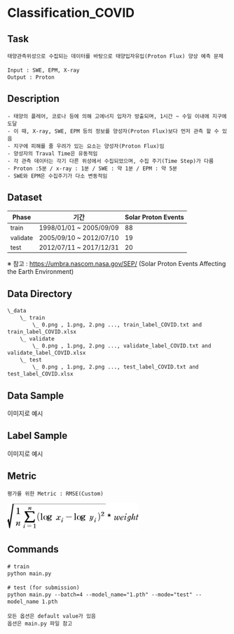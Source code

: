 # Classification_COVID

## Task
```
태양관측위성으로 수집되는 데이터를 바탕으로 태양입자유입(Proton Flux) 양상 예측 문제

Input : SWE, EPM, X-ray 
Output : Proton
```
## Description
```
- 태양의 플레어, 코로나 등에 의해 고에너지 입자가 방출되며, 1시간 ~ 수일 이내에 지구에 도달
- 이 때, X-ray, SWE, EPM 등의 정보를 양성자(Proton Flux)보다 먼저 관측 할 수 있음
- 지구에 피해를 줄 우려가 있는 요소는 양성자(Proton Flux)임
- 양성자의 Traval Time은 유동적임 
- 각 관측 데이터는 각기 다른 위성에서 수집되었으며, 수집 주기(Time Step)가 다름
- Proton :5분 / x-ray : 1분 / SWE : 약 1분 / EPM : 약 5분 
- SWE와 EPM은 수집주기가 다소 변동적임
```


## Dataset
| Phase | 기간 | Solar Proton Events |
| - | - | - |
| train | 1998/01/01 ~ 2005/09/09 | 88 |
| validate | 2005/09/10 ~ 2012/07/10 | 19 |
| test | 2012/07/11 ~ 2017/12/31 | 20 |

※ 참고 : https://umbra.nascom.nasa.gov/SEP/ (Solar Proton Events Affecting the Earth Environment)


## Data Directory
```
\_data
    \_ train
        \_ 0.png , 1.png, 2.png ..., train_label_COVID.txt and train_label_COVID.xlsx
    \_ validate
        \_ 0.png , 1.png, 2.png ..., validate_label_COVID.txt and validate_label_COVID.xlsx
    \_ test
        \_ 0.png , 1.png, 2.png ..., test_label_COVID.txt and test_label_COVID.xlsx        

```

## Data Sample

이미지로 예시

## Label Sample


이미지로 예시


## Metric
```
평가를 위한 Metric : RMSE(Custom)
```
<img width=300 src="RMSE_Custom.png"/>

## Commands
```
# train
python main.py 

# test (for submission)
python main.py --batch=4 --model_name="1.pth" --mode="test" --model_name 1.pth

모든 옵션은 default value가 있음
옵션은 main.py 파일 참고
```

